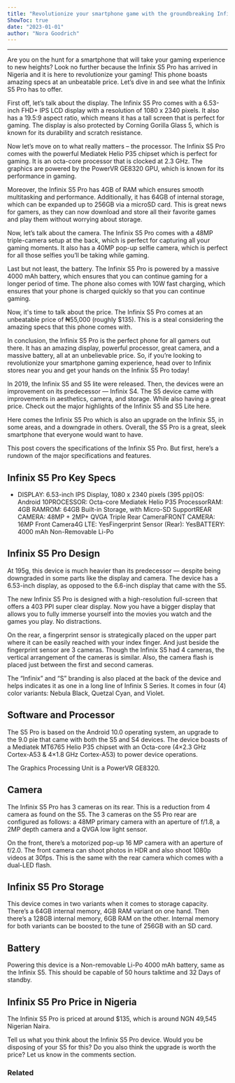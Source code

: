 ```yaml
---
title: "Revolutionize your smartphone game with the groundbreaking Infinix S5 Pro! Check out its unbelievable specs and unbeatable price in Nigeria here!"
ShowToc: true 
date: "2023-01-01"
author: "Nora Goodrich"
---
```

*****
Are you on the hunt for a smartphone that will take your gaming experience to new heights? Look no further because the Infinix S5 Pro has arrived in Nigeria and it is here to revolutionize your gaming! This phone boasts amazing specs at an unbeatable price. Let’s dive in and see what the Infinix S5 Pro has to offer.

First off, let’s talk about the display. The Infinix S5 Pro comes with a 6.53-inch FHD+ IPS LCD display with a resolution of 1080 x 2340 pixels. It also has a 19.5:9 aspect ratio, which means it has a tall screen that is perfect for gaming. The display is also protected by Corning Gorilla Glass 5, which is known for its durability and scratch resistance.

Now let’s move on to what really matters – the processor. The Infinix S5 Pro comes with the powerful Mediatek Helio P35 chipset which is perfect for gaming. It is an octa-core processor that is clocked at 2.3 GHz. The graphics are powered by the PowerVR GE8320 GPU, which is known for its performance in gaming.

Moreover, the Infinix S5 Pro has 4GB of RAM which ensures smooth multitasking and performance. Additionally, it has 64GB of internal storage, which can be expanded up to 256GB via a microSD card. This is great news for gamers, as they can now download and store all their favorite games and play them without worrying about storage.

Now, let’s talk about the camera. The Infinix S5 Pro comes with a 48MP triple-camera setup at the back, which is perfect for capturing all your gaming moments. It also has a 40MP pop-up selfie camera, which is perfect for all those selfies you’ll be taking while gaming.

Last but not least, the battery. The Infinix S5 Pro is powered by a massive 4000 mAh battery, which ensures that you can continue gaming for a longer period of time. The phone also comes with 10W fast charging, which ensures that your phone is charged quickly so that you can continue gaming.

Now, it's time to talk about the price. The Infinix S5 Pro comes at an unbeatable price of ₦55,000 (roughly $135). This is a steal considering the amazing specs that this phone comes with.

In conclusion, the Infinix S5 Pro is the perfect phone for all gamers out there. It has an amazing display, powerful processor, great camera, and a massive battery, all at an unbelievable price. So, if you’re looking to revolutionize your smartphone gaming experience, head over to Infinix stores near you and get your hands on the Infinix S5 Pro today!


In 2019, the Infinix S5 and S5 lite were released. Then, the devices were an improvement on its predecessor — Infinix S4. The S5 device came with improvements in aesthetics, camera, and storage. While also having a great price. Check out the major highlights of the Infinix S5 and S5 Lite here.
 
Here comes the Infinix S5 Pro which is also an upgrade on the Infinix S5, in some areas, and a downgrade in others. Overall, the S5 Pro is a great, sleek smartphone that everyone would want to have.
 
This post covers the specifications of the Infinix S5 Pro. But first, here’s a rundown of the major specifications and features.
 
## Infinix S5 Pro Key Specs
 
- DISPLAY: 6.53-inch IPS Display, 1080 x 2340 pixels (395 ppi)OS: Android 10PROCESSOR: Octa-core Mediatek Helio P35 ProcessorRAM: 4GB RAMROM: 64GB Built-in Storage, with Micro-SD SupportREAR CAMERA: 48MP + 2MP+ QVGA Triple Rear CameraFRONT CAMERA: 16MP Front Camera4G LTE: YesFingerprint Sensor (Rear): YesBATTERY: 4000 mAh Non-Removable Li-Po

 
## Infinix S5 Pro Design
 
At 195g, this device is much heavier than its predecessor — despite being downgraded in some parts like the display and camera. The device has a 6.53-inch display, as opposed to the 6.6-inch display that came with the S5.
 
The new Infinix S5 Pro is designed with a high-resolution full-screen that offers a 403 PPI super clear display. Now you have a bigger display that allows you to fully immerse yourself into the movies you watch and the games you play. No distractions.
 
On the rear, a fingerprint sensor is strategically placed on the upper part where it can be easily reached with your index finger. And just beside the fingerprint sensor are 3 cameras. Though the Infinix S5 had 4 cameras, the vertical arrangement of the cameras is similar. Also, the camera flash is placed just between the first and second cameras.
 
The “Infinix” and “S” branding is also placed at the back of the device and helps indicates it as one in a long line of Infinix S Series. It comes in four (4) color variants: Nebula Black, Quetzal Cyan, and Violet.
 
## Software and Processor
 
The S5 Pro is based on the Android 10.0 operating system, an upgrade to the 9.0 pie that came with both the S5 and S4 devices. The device boasts of a  Mediatek MT6765 Helio P35 chipset with an Octa-core (4×2.3 GHz Cortex-A53 & 4×1.8 GHz Cortex-A53) to power device operations.
 
The Graphics Processing Unit is a PowerVR GE8320.
 
## Camera
 
The Infinix S5 Pro has 3 cameras on its rear. This is a reduction from 4 camera as found on the S5. The 3 cameras on the S5 Pro rear are configured as follows: a 48MP primary camera with an aperture of f/1.8, a 2MP depth camera and a QVGA low light sensor. 
 
On the front, there’s a motorized pop-up 16 MP camera with an aperture of f/2.0. The front camera can shoot photos in HDR and also shoot 1080p videos at 30fps. This is the same with the rear camera which comes with a dual-LED flash.
 
## Infinix S5 Pro Storage
 
This device comes in two variants when it comes to storage capacity.  There’s a 64GB internal memory, 4GB RAM variant on one hand. Then there’s a 128GB internal memory, 6GB RAM on the other. Internal memory for both variants can be boosted to the tune of 256GB with an SD card.
 
## Battery
 
Powering this device is a  Non-removable Li-Po 4000 mAh battery, same as the Infinix S5. This should be capable of 50 hours talktime and 32 Days of standby.
 
## Infinix S5 Pro Price in Nigeria
 
The Infinix S5 Pro is priced at around $135, which is around NGN 49,545 Nigerian Naira.
 
Tell us what you think about the Infinix S5 Pro device. Would you be disposing of your S5 for this? Do you also think the upgrade is worth the price? Let us know in the comments section.
 
### Related



